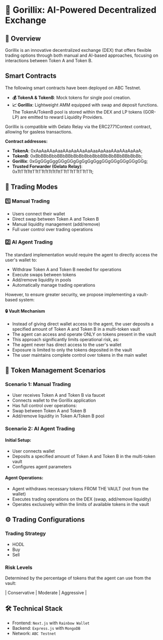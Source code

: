 # 🦍 Gorillix: AI-Powered Decentralized Exchange

## 📝 Overview

Gorillix is an innovative decentralized exchange (DEX) that offers flexible trading options through both manual and AI-based approaches, focusing on interactions between Token A and Token B.

## Smart Contracts

The following smart contracts have been deployed on ABC Testnet.

- **💰 TokenA & TokenB**: Mock tokens for single pool creation.
- **📈 Gorillix**: Lightweight AMM equipped with swap and deposit functions. The TokenA/TokenB pool is stored within the DEX and LP tokens (GOR-LP) are emitted to reward Liquidity Providers.

Gorillix is compatible with Gelato Relay via the ERC2771Context contract, allowing for gasless transactions.

**Contract addresses:**
- **TokenA**: 0xAaAaAAaAaaAAaAaAAaAaAaaAaAaaAAaAAaAaAaA;
- **TokenB**: 0xBbBBbBbbBBbBBbBbBbBbbBbbBBbBbBBbBBbBbBb;
- **Gorillix**: 0xGgGGgGggGGgGGgGgGgGgGggGGgGGgGGgGGgGGg;
- **Trusted Forwarder (Gelato Relay)**: 0xTtTTtTttTTtTTtTtTtTtTttTTtTTtTTtTTtTTt;

## 💫 Trading Modes

### 1️⃣ Manual Trading

* Users connect their wallet
* Direct swap between Token A and Token B
* Manual liquidity management (add/remove)
* Full user control over trading operations

### 2️⃣ AI Agent Trading

The standard implementation would require the agent to directly access the user's wallet to:

* Withdraw Token A and Token B needed for operations
* Execute swaps between tokens
* Add/remove liquidity in pools
* Automatically manage trading operations

However, to ensure greater security, we propose implementing a vault-based system:

#### 🔒 Vault Mechanism

* Instead of giving direct wallet access to the agent, the user deposits a specified amount of Token A and Token B in a multi-token vault
* The agent can access and operate ONLY on tokens present in the vault
* This approach significantly limits operational risk, as:
 * The agent never has direct access to the user's wallet
 * Exposure is limited to only the tokens deposited in the vault
 * The user maintains complete control over tokens in the main wallet

## 🔄 Token Management Scenarios

### Scenario 1: Manual Trading

* User receives Token A and Token B via faucet
* Connects wallet to the Gorillix application
* Has full control over operations:
 * Swap between Token A and Token B
 * Add/remove liquidity in Token A/Token B pool

### Scenario 2: AI Agent Trading

#### Initial Setup:
* User connects wallet
* Deposits a specified amount of Token A and Token B in the multi-token vault
* Configures agent parameters

#### Agent Operations:
* Agent withdraws necessary tokens FROM THE VAULT (not from the wallet)
* Executes trading operations on the DEX (swap, add/remove liquidity)
* Operates exclusively within the limits of available tokens in the vault

## ⚙️ Trading Configurations

### Trading Strategy
* HODL
* Buy
* Sell

### Risk Levels

Determined by the percentage of tokens that the agent can use from the vault:

| Conservative
| Moderate
| Aggressive |

## 🛠 Technical Stack

* Frontend: `Next.js` with `Rainbow Wallet`
* Backend: `Express.js` with `MongoDB`
* Network: `ABC Testnet`
